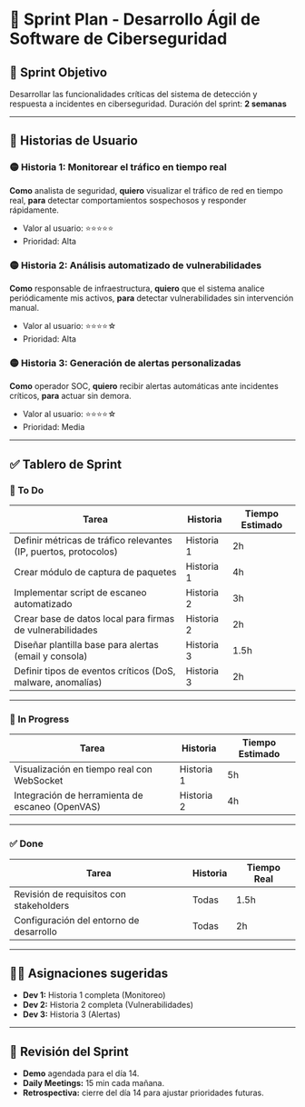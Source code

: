# 📅 Sprint Plan - Desarrollo Ágil de Software de Ciberseguridad

## 🧠 Sprint Objetivo
Desarrollar las funcionalidades críticas del sistema de detección y respuesta a incidentes en ciberseguridad. Duración del sprint: **2 semanas**

---

## 🔖 Historias de Usuario

### 🟡 Historia 1: Monitorear el tráfico en tiempo real
**Como** analista de seguridad, **quiero** visualizar el tráfico de red en tiempo real, **para** detectar comportamientos sospechosos y responder rápidamente.

- Valor al usuario: ⭐⭐⭐⭐⭐
- Prioridad: Alta

### 🟡 Historia 2: Análisis automatizado de vulnerabilidades
**Como** responsable de infraestructura, **quiero** que el sistema analice periódicamente mis activos, **para** detectar vulnerabilidades sin intervención manual.

- Valor al usuario: ⭐⭐⭐⭐☆
- Prioridad: Alta

### 🟡 Historia 3: Generación de alertas personalizadas
**Como** operador SOC, **quiero** recibir alertas automáticas ante incidentes críticos, **para** actuar sin demora.

- Valor al usuario: ⭐⭐⭐⭐☆
- Prioridad: Media

---

## ✅ Tablero de Sprint

### 📝 To Do

| Tarea                                                                 | Historia     | Tiempo Estimado |
|----------------------------------------------------------------------|--------------|------------------|
| Definir métricas de tráfico relevantes (IP, puertos, protocolos)     | Historia 1   | 2h               |
| Crear módulo de captura de paquetes                                 | Historia 1   | 4h               |
| Implementar script de escaneo automatizado                          | Historia 2   | 3h               |
| Crear base de datos local para firmas de vulnerabilidades           | Historia 2   | 2h               |
| Diseñar plantilla base para alertas (email y consola)               | Historia 3   | 1.5h             |
| Definir tipos de eventos críticos (DoS, malware, anomalías)         | Historia 3   | 2h               |

---

### 🚧 In Progress

| Tarea                                            | Historia     | Tiempo Estimado |
|-------------------------------------------------|--------------|------------------|
| Visualización en tiempo real con WebSocket      | Historia 1   | 5h               |
| Integración de herramienta de escaneo (OpenVAS) | Historia 2   | 4h               |

---

### ✅ Done

| Tarea                                                   | Historia     | Tiempo Real |
|----------------------------------------------------------|--------------|--------------|
| Revisión de requisitos con stakeholders                  | Todas        | 1.5h         |
| Configuración del entorno de desarrollo                  | Todas        | 2h           |

---

## 🧑‍💻 Asignaciones sugeridas

- **Dev 1:** Historia 1 completa (Monitoreo)
- **Dev 2:** Historia 2 completa (Vulnerabilidades)
- **Dev 3:** Historia 3 (Alertas)

---

## 🔁 Revisión del Sprint

- **Demo** agendada para el día 14.
- **Daily Meetings:** 15 min cada mañana.
- **Retrospectiva:** cierre del día 14 para ajustar prioridades futuras.

